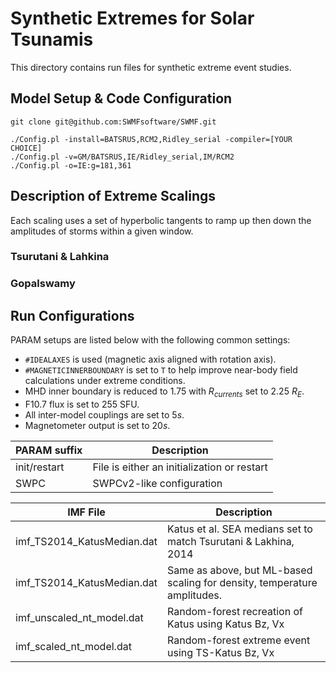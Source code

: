 # Synthetic Extremes for Solar Tsunamis

This directory contains run files for synthetic extreme event studies.

## Model Setup & Code Configuration

```
git clone git@github.com:SWMFsoftware/SWMF.git

./Config.pl -install=BATSRUS,RCM2,Ridley_serial -compiler=[YOUR CHOICE]
./Config.pl -v=GM/BATSRUS,IE/Ridley_serial,IM/RCM2
./Config.pl -o=IE:g=181,361
```

## Description of Extreme Scalings
Each scaling uses a set of hyperbolic tangents to ramp up then down the
amplitudes of storms within a given window.

### Tsurutani & Lahkina


### Gopalswamy

## Run Configurations

PARAM setups are listed below with the following common settings:

- `#IDEALAXES` is used (magnetic axis aligned with rotation axis).
- `#MAGNETICINNERBOUNDARY` is set to `T` to help improve near-body field calculations under extreme conditions.
- MHD inner boundary is reduced to 1.75 with $R_{currents}$ set to 2.25 $R_E$.
- F10.7 flux is set to 255 SFU.
- All inter-model couplings are set to 5$s$.
- Magnetometer output is set to 20$s$.

| PARAM suffix | Description |
|--------------|-------------|
|init/restart | File is either an initialization or restart |
|SWPC          | SWPCv2-like configuration |

| IMF File | Description |
|--------------|-------------|
|imf_TS2014_KatusMedian.dat | Katus et al. SEA medians set to match Tsurutani & Lakhina, 2014 |
|imf_TS2014_KatusMedian.dat  | Same as above, but ML-based scaling for density, temperature amplitudes. |
|imf_unscaled_nt_model.dat | Random-forest recreation of Katus using Katus Bz, Vx |
|imf_scaled_nt_model.dat | Random-forest extreme event using TS-Katus Bz, Vx |
